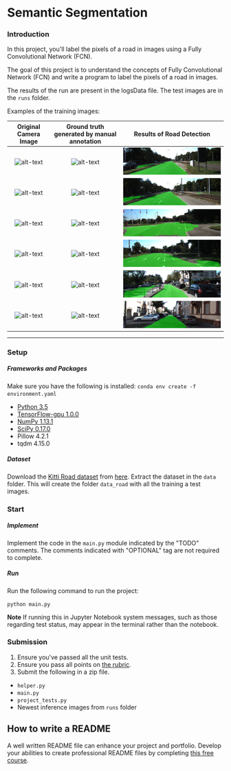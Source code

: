 [//]: # (Image References)

[animated-output]: ./runs/1504658354.6969173/anim_road.gif

[image-um0]: ./training_sample/images/um_000000.png
[image-um1]: ./training_sample/images/um_000001.png
[image-umm0]: ./training_sample/images/umm_000000.png
[image-umm1]: ./training_sample/images/umm_000001.png
[image-uu0]: ./training_sample/images/uu_000000.png
[image-uu1]: ./training_sample/images/uu_000001.png

[gtimage-um0]: ./training_sample/gt_images/um_lane_000000.png
[gtimage-um1]: ./training_sample/gt_images/um_lane_000001.png
[gtimage-umm0]: ./training_sample/gt_images/umm_road_000000.png
[gtimage-umm1]: ./training_sample/gt_images/umm_road_000001.png
[gtimage-uu0]: ./training_sample/gt_images/uu_road_000000.png
[gtimage-uu1]: ./training_sample/gt_images/uu_road_000001.png

[result-image-um0]: ./runs/1504658354.6969173/um_000000.png
[result-image-um1]: ./runs/1504658354.6969173/um_000001.png
[result-image-umm0]: ./runs/1504658354.6969173/umm_000000.png
[result-image-umm1]: ./runs/1504658354.6969173/umm_000001.png
[result-image-uu0]: ./runs/1504658354.6969173/uu_000000.png
[result-image-uu1]: ./runs/1504658354.6969173/uu_000001.png

# Semantic Segmentation
### Introduction
In this project, you'll label the pixels of a road in images using a Fully Convolutional Network (FCN).

The goal of this project is to understand the concepts of Fully Convolutional Network (FCN) and write a program to label the pixels of a road in images.

The results of the run are present in the logsData file. The test images are in the `runs` folder.

Examples of the training images:

Original Camera Image   |  Ground truth generated by manual annotation  | Results of Road Detection
:----------------------:|:--------------------------------------------:|:---------------------------:
![alt-text][image-um0]  | ![alt-text][gtimage-um0]  | ![alt-text][result-image-um0]
![alt-text][image-um1]  | ![alt-text][gtimage-um1]  | ![alt-text][result-image-um1]
![alt-text][image-umm0]  | ![alt-text][gtimage-umm0]  | ![alt-text][result-image-umm0]
![alt-text][image-umm1]  | ![alt-text][gtimage-umm1]  | ![alt-text][result-image-umm1]
![alt-text][image-uu0]  | ![alt-text][gtimage-uu0]  | ![alt-text][result-image-uu0]
![alt-text][image-uu1]  | ![alt-text][gtimage-uu1]  | ![alt-text][result-image-uu1]

---

### Setup
##### Frameworks and Packages
Make sure you have the following is installed:
`conda env create -f environment.yaml`

 - [Python 3.5](https://www.python.org/)
 - [TensorFlow-gpu 1.0.0](https://www.tensorflow.org/)
 - [NumPy 1.13.1](http://www.numpy.org/)
 - [SciPy 0.17.0](https://www.scipy.org/)
 - Pillow 4.2.1
 - tqdm 4.15.0
##### Dataset
Download the [Kitti Road dataset](http://www.cvlibs.net/datasets/kitti/eval_road.php) from [here](http://www.cvlibs.net/download.php?file=data_road.zip).  Extract the dataset in the `data` folder.  This will create the folder `data_road` with all the training a test images.

### Start
##### Implement
Implement the code in the `main.py` module indicated by the "TODO" comments.
The comments indicated with "OPTIONAL" tag are not required to complete.
##### Run
Run the following command to run the project:
```
python main.py
```
**Note** If running this in Jupyter Notebook system messages, such as those regarding test status, may appear in the terminal rather than the notebook.

### Submission
1. Ensure you've passed all the unit tests.
2. Ensure you pass all points on [the rubric](https://review.udacity.com/#!/rubrics/989/view).
3. Submit the following in a zip file.
 - `helper.py`
 - `main.py`
 - `project_tests.py`
 - Newest inference images from `runs` folder
 
 ## How to write a README
A well written README file can enhance your project and portfolio.  Develop your abilities to create professional README files by completing [this free course](https://www.udacity.com/course/writing-readmes--ud777).
